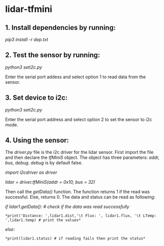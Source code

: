 # lidar-tfmini

## 1. Install dependencies by running: 

*pip3 install -r dep.txt*


## 2. Test the sensor by running:

*python3 seti2c.py*


Enter the serial port addess and select option 1 to read data from the sensor.

## 3. Set device to i2c:

*python3 seti2c.py*


Enter the serial port address and select option 2 to set the sensor to i2c mode.


## 4. Using the sensor:
The *driver.py* file is the i2c driver for the lidar sensor. First import the file and then declare the *tfMiniS* object. The object has three parameters: *addr, bus, debug*. *debug* is by default false.


*import i2cdriver as driver*

*lidar = driver.tfMiniS(addr = 0x10, bus = 32)*


Then call the *getData()* function. The function returns 1 if the read was successful. Else, returns 0. The data and status can be read as following:


*if lidar1.getData(): # check if the data was read successfully*

    *print('Distance: ',lidar1.dist,'\t Flux: ', lidar1.flux, '\t LTemp: ',lidar1.temp) # print the values*
    
*else:*

    *print(lidar1.status) # if reading fails then print the status*
